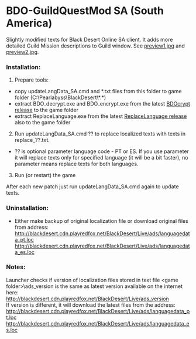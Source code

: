 # BDO-GuildQuestMod SA (South America)
Slightly modified texts for Black Desert Online SA client. It adds more detailed Guild Mission descriptions to Guild window. See [preview1.jpg](https://github.com/AMGarkin/BDO-GuildQuestMod/blob/master/preview/preview1.jpg) and [preview2.jpg](https://github.com/AMGarkin/BDO-GuildQuestMod/blob/master/preview/preview2.jpg).

### Installation:
1) Prepare tools:
- copy updateLangData_SA.cmd and *.txt files from this folder to game folder (C:\Pearlabyss\BlackDesert\\\*.\*)
- extract BDO_decrypt.exe and BDO_encrypt.exe from the latest [BDOcrypt release](https://github.com/AMGarkin/BDOcrypt/releases/latest) to the game folder
- extract ReplaceLanguage.exe from the latest [ReplaceLanguage release](https://github.com/AMGarkin/ReplaceLanguage/releases/latest) also to the game folder
2) Run updateLangData_SA.cmd ?? to replace localized texts with texts in replace_??.txt.
- ?? is optional parameter language code - PT or ES. If you use parameter it will replace texts only for specified language (it will be a bit faster), no parameter means replace texts for both languages.
3) Run (or restart) the game

After each new patch just run updateLangData_SA.cmd again to update texts.


### Uninstallation:
- Either make backup of original localization file or download original files from address:<br>
http://blackdesert.cdn.playredfox.net/BlackDesert/Live/ads/languagedata_pt.loc<br>
http://blackdesert.cdn.playredfox.net/BlackDesert/Live/ads/languagedata_es.loc



### Notes:
Launcher checks if version of localization files stored in text file \<game folder\>\\ads_version is the same as latest version available on the internet here:<br>
http://blackdesert.cdn.playredfox.net/BlackDesert/Live/ads_version<br>
If version is different, it will download the latest files from the address:<br>
http://blackdesert.cdn.playredfox.net/BlackDesert/Live/ads/languagedata_pt.loc<br>
http://blackdesert.cdn.playredfox.net/BlackDesert/Live/ads/languagedata_es.loc
